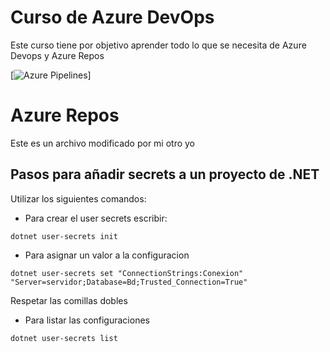 # Curso de Azure DevOps

Este curso tiene por objetivo aprender todo lo que se necesita de Azure Devops y Azure Repos

[![Azure Pipelines](https://vsrm.dev.azure.com/joshuarosev/_apis/public/Release/badge/cb5173c6-decf-421f-b8fe-c3f34d41deec/1/1)]

# Azure Repos
Este es un archivo modificado por mi otro yo

## Pasos para añadir secrets a un proyecto de .NET

Utilizar los siguientes comandos:

- Para crear el user secrets escribir:

`dotnet user-secrets init` 

- Para asignar un valor a la configuracion

`dotnet user-secrets set "ConnectionStrings:Conexion" "Server=servidor;Database=Bd;Trusted_Connection=True"`

Respetar las comillas dobles

- Para listar las configuraciones

`dotnet user-secrets list`
